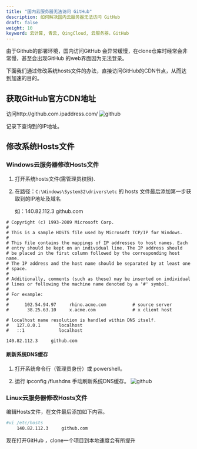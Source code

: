 ```yaml
---
title: "国内云服务器无法访问 GitHub"
description: 如何解决国内云服务器无法访问 GitHub
draft: false
weight: 10
keyword: 云计算, 青云, QingCloud, 云服务器，GitHub
---
```


由于Github的部署环境，国内访问GitHub 会异常缓慢，在clone仓库时经常会非常慢，甚至会出现GitHub 的web界面因为无法登录。

下面我们通过修改系统hosts文件的办法，直接访问GitHub的CDN节点，从而达到加速的目的。

## 获取GitHub官方CDN地址
访问http://github.com.ipaddress.com/
![github](../../../_images/github1.png)

记录下查询到的IP地址。

## 修改系统Hosts文件
### Windows云服务器修改Hosts文件

1. 打开系统hosts文件(需管理员权限).

2. 在路径：`C:\Windows\System32\drivers\etc` 的 hosts 文件最后添加第一步获取到的IP地址及域名

   如：140.82.112.3     github.com

```
# Copyright (c) 1993-2009 Microsoft Corp.
#
# This is a sample HOSTS file used by Microsoft TCP/IP for Windows.
#
# This file contains the mappings of IP addresses to host names. Each
# entry should be kept on an individual line. The IP address should
# be placed in the first column followed by the corresponding host name.
# The IP address and the host name should be separated by at least one
# space.
#
# Additionally, comments (such as these) may be inserted on individual
# lines or following the machine name denoted by a '#' symbol.
#
# For example:
#
#      102.54.94.97     rhino.acme.com          # source server
#       38.25.63.10     x.acme.com              # x client host

# localhost name resolution is handled within DNS itself.
#   127.0.0.1       localhost
#   ::1             localhost

140.82.112.3     github.com
```

#### 刷新系统DNS缓存

1. 打开系统命令行（管理员身份）或 powershell。

2. 运行 ipconfig /flushdns 手动刷新系统DNS缓存。
   ![github](../../../_images/github2.png)

### Linux云服务器修改Hosts文件

编辑Hosts文件，在文件最后添加如下内容。
```bash
#vi /etc/hosts
    140.82.112.3     github.com
```

现在打开GitHub ，clone一个项目到本地速度会有所提升